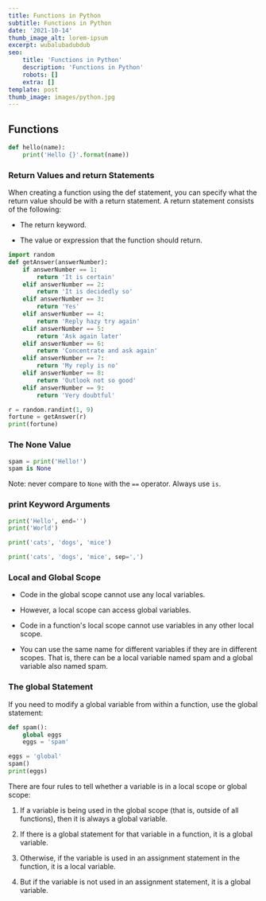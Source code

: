 ```yaml
---
title: Functions in Python
subtitle: Functions in Python
date: '2021-10-14'
thumb_image_alt: lorem-ipsum
excerpt: wubalubadubdub
seo:
    title: 'Functions in Python'
    description: 'Functions in Python'
    robots: []
    extra: []
template: post
thumb_image: images/python.jpg
---
```


## Functions

```python
def hello(name):
    print('Hello {}'.format(name))
```

### Return Values and return Statements

When creating a function using the def statement, you can specify what the return value should be with a return statement. A return statement consists of the following:

- The return keyword.

- The value or expression that the function should return.

```python
import random
def getAnswer(answerNumber):
    if answerNumber == 1:
        return 'It is certain'
    elif answerNumber == 2:
        return 'It is decidedly so'
    elif answerNumber == 3:
        return 'Yes'
    elif answerNumber == 4:
        return 'Reply hazy try again'
    elif answerNumber == 5:
        return 'Ask again later'
    elif answerNumber == 6:
        return 'Concentrate and ask again'
    elif answerNumber == 7:
        return 'My reply is no'
    elif answerNumber == 8:
        return 'Outlook not so good'
    elif answerNumber == 9:
        return 'Very doubtful'

r = random.randint(1, 9)
fortune = getAnswer(r)
print(fortune)
```

### The None Value

```python
spam = print('Hello!')
spam is None
```

Note: never compare to `None` with the `==` operator. Always use `is`.

### print Keyword Arguments

```python
print('Hello', end='')
print('World')
```

```python
print('cats', 'dogs', 'mice')
```

```python
print('cats', 'dogs', 'mice', sep=',')
```

### Local and Global Scope

- Code in the global scope cannot use any local variables.

- However, a local scope can access global variables.

- Code in a function's local scope cannot use variables in any other local scope.

- You can use the same name for different variables if they are in different scopes. That is, there can be a local variable named spam and a global variable also named spam.

### The global Statement

If you need to modify a global variable from within a function, use the global statement:

```python
def spam():
    global eggs
    eggs = 'spam'

eggs = 'global'
spam()
print(eggs)
```

There are four rules to tell whether a variable is in a local scope or global scope:

1. If a variable is being used in the global scope (that is, outside of all functions), then it is always a global variable.

1. If there is a global statement for that variable in a function, it is a global variable.

1. Otherwise, if the variable is used in an assignment statement in the function, it is a local variable.

1. But if the variable is not used in an assignment statement, it is a global variable.

